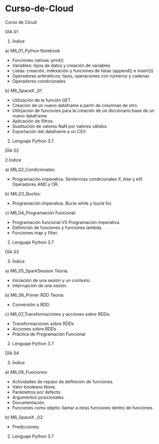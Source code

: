# Curso-de-Cloud
Curso de Cloud

DÍA 01

  1. Índice

a) M6_01_Python Notebook
  - Funciones nativas: print()
  - Variables: tipos de datos y creación de variables
  - Listas: creación, indexación y funciones de listas (append() e insert())
  - Operadores aritméticos: tipos, operaciones con números y cadenas
  - Operadores condicionales
  
b) M6_SpaceX _01
  - Utilización de la función GET.
  - Creación de un nuevo dataframe a partir de columnas de otro.
  - Utilización de funciones para la creación de un diccionario base de un nuevo dataframe.
  - Aplicación de filtros.
  - Sustitución de valores NaN por valores válidos.
  - Exportación del dataframe a un CSV.
  
2) Lenguaje Python 3.7

DÍA 02

  2.Índice

a) M6_02_Condicionales:
  - Programación imperativa. Sentencias condicionales if, else y elif. Operadores AND y OR.
  
b) M6_03_Bucles:
  - Programación imperativa. Bucle while y bucle for.
  
c) M6_04_Programación Funcional:
  - Programación funcional VS Programación imperativa. 
  - Definición de funciones y funciones lambda.
  - Funciones map y filter.
  
2) Lenguaje Python 3.7

DÍA 03

  3. Índice

a) M6_05_SparkSession Teoría:
  - Iniciación de una sesión y un contexto.
  - Interrupción de una sesión.
  
b) M6_06_Primer RDD Teoría:
  - Conversión a RDD.
  
c) M6_07_Transformaciones y acciones sobre RDDs:
  - Transformaciones sobre RDDs
  - Acciones sobre RDDs
  - Práctica de Programación Funcional
  
2) Lenguaje Python 3.7

DÍA 04

  3. Índice

a) M6_08_Funciones:
  - Actividades de repaso de definición de funciones.
  - Valor booleano None.
  - Parámetros por defecto.
  - Argumentos posicionales.
  - Documentación.
  - Funciones como objeto: llamar a otras funciones dentro de funciones.
  
b) M6_SpaceX _02:
  - Predicciones.
  
2) Lenguaje Python 3.7


